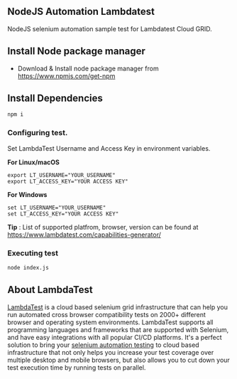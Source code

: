 ## NodeJS Automation Lambdatest

NodeJS selenium automation sample test for Lambdatest Cloud GRID.

## Install Node package manager
- Download & Install node package manager from
   https://www.npmjs.com/get-npm

## Install Dependencies
```bash
npm i
```

### Configuring test.

Set LambdaTest Username and Access Key in environment variables.

**For Linux/macOS**
 
```
export LT_USERNAME="YOUR_USERNAME"
export LT_ACCESS_KEY="YOUR ACCESS KEY"
```

**For Windows**

```
set LT_USERNAME="YOUR_USERNAME"
set LT_ACCESS_KEY="YOUR ACCESS KEY"
```


 **Tip** : List of supported platfrom, browser, version can be found at https://www.lambdatest.com/capabilities-generator/


### Executing test
```bash
node index.js
```
## About LambdaTest

[LambdaTest](https://www.lambdatest.com/) is a cloud based selenium grid infrastructure that can help you run automated cross browser compatibility tests on 2000+ different browser and operating system environments. LambdaTest supports all programming languages and frameworks that are supported with Selenium, and have easy integrations with all popular CI/CD platforms. It's a perfect solution to bring your [selenium automation testing](https://www.lambdatest.com/selenium-automation) to cloud based infrastructure that not only helps you increase your test coverage over multiple desktop and mobile browsers, but also allows you to cut down your test execution time by running tests on parallel.
